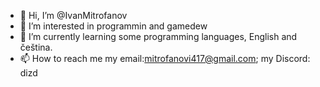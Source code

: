 - 👋 Hi, I’m @IvanMitrofanov
- 👀 I’m interested in programmin and gamedew
- 🌱 I’m currently learning some programming languages, English and 
čeština.
- 📫 How to reach me my email:mitrofanovi417@gmail.com; my Discord: dizd

<!---
IvanMitrofanov/IvanMitrofanov is a ✨ special ✨ repository because its `README.md` (this file) appears on your GitHub profile.
You can click the Preview link to take a look at your changes.
--->
